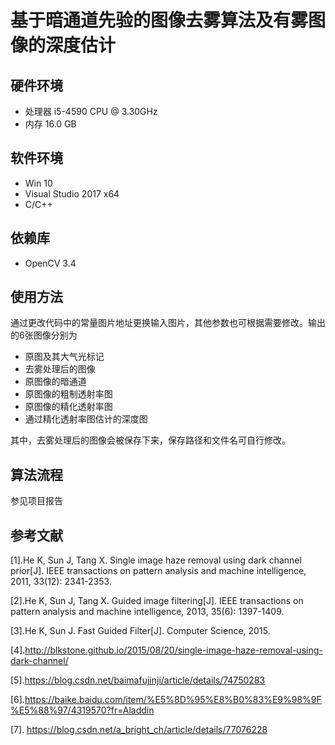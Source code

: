 # 基于暗通道先验的图像去雾算法及有雾图像的深度估计

## 硬件环境

- 处理器 i5-4590 CPU @ 3.30GHz
- 内存 16.0 GB

## 软件环境

- Win 10 
- Visual Studio 2017 x64
- C/C++

## 依赖库

- OpenCV 3.4

## 使用方法

通过更改代码中的常量图片地址更换输入图片，其他参数也可根据需要修改。输出的6张图像分别为

- 原图及其大气光标记
- 去雾处理后的图像
- 原图像的暗通道
- 原图像的粗制透射率图
- 原图像的精化透射率图
- 通过精化透射率图估计的深度图

其中，去雾处理后的图像会被保存下来，保存路径和文件名可自行修改。

## 算法流程

参见项目报告

## 参考文献

[1].He K, Sun J, Tang X. Single image haze removal using dark channel prior[J]. IEEE transactions on pattern analysis and machine intelligence, 2011, 33(12): 2341-2353.

[2].He K, Sun J, Tang X. Guided image filtering[J]. IEEE transactions on pattern analysis and machine intelligence, 2013, 35(6): 1397-1409. 

[3].He K, Sun J. Fast Guided Filter[J]. Computer Science, 2015.

[4].http://blkstone.github.io/2015/08/20/single-image-haze-removal-using-dark-channel/

[5].https://blog.csdn.net/baimafujinji/article/details/74750283

[6].https://baike.baidu.com/item/%E5%8D%95%E8%B0%83%E9%98%9F%E5%88%97/4319570?fr=Aladdin

[7]. https://blog.csdn.net/a_bright_ch/article/details/77076228